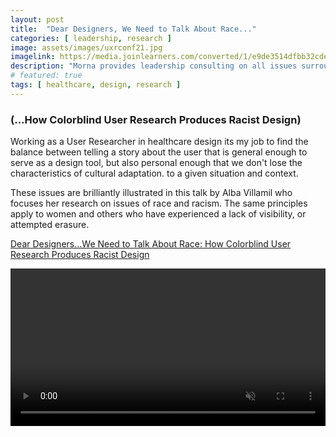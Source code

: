 ```yaml
---
layout: post
title:  "Dear Designers, We Need to Talk About Race..."
categories: [ leadership, research ]
image: assets/images/uxrconf21.jpg
imagelink: https://media.joinlearners.com/converted/1/e9de3514dfbb32cde1e6a9752097ab0e.mp4
description: "Morna provides leadership consulting on all issues surrounding design and research operations"
# featured: true
tags: [ healthcare, design, research ]
---
```


### (...How Colorblind User Research Produces Racist Design)

Working as a User Researcher in healthcare design its my job to find the balance between telling a story about the user that is general enough to serve as a design tool, but also personal enough that we don't lose the characteristics of cultural adaptation. to a given situation and context.

These issues are brilliantly illustrated in this talk by Alba Villamil who focuses her research on issues of race and racism. The same principles apply to women and others who have experienced a lack of visibility, or attempted erasure.

[Dear Designers…We Need to Talk About Race: How Colorblind User Research Produces Racist Design](https://joinlearners.com/talk/dear-designerswe-need-to-talk-about-race-how-colorblind-user-research-produces-racist-design)

<video width="100%" autoplay muted>
  <source src="https://media.joinlearners.com/converted/1/e9de3514dfbb32cde1e6a9752097ab0e.mp4" type="video/mp4">
  Your browser does not support the video tag.
</video>





